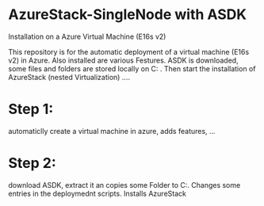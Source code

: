 # AzureStack-SingleNode with ASDK
Installation on a Azure Virtual Machine (E16s v2)

This repository is for the automatic deployment of a virtual machine (E16s v2) in Azure. Also installed are various Festures. ASDK is downloaded, some files and folders are stored locally on C: \. Then start the installation of AzureStack (nested Virtualization) ....

# Step 1:
automaticlly create a virtual machine in azure, adds features, ...

# Step 2:
download ASDK, extract it an copies some Folder to C:\. Changes some entries in the deploymednt scripts. Installs AzureStack

